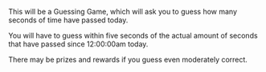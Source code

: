 This will be a Guessing Game, which will ask you to guess how many seconds of time have passed today. 

You will have to guess within five seconds of the actual amount of seconds that have passed since 12:00:00am today. 

There may be prizes and rewards if you guess even moderately correct. 